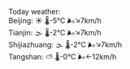Today weather:  
Beijing: ☀️   🌡️-5°C 🌬️↘7km/h  
Tianjin: 🌫  🌡️-2°C 🌬️↘7km/h  
Shijiazhuang: 🌫  🌡️-2°C 🌬️↘7km/h  
Tangshan: ⛅️  🌡️-0°C 🌬️←12km/h  
